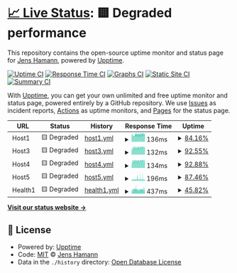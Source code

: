 # [📈 Live Status](https://hamannjens.github.io/upptime): <!--live status--> **🟨 Degraded performance**

This repository contains the open-source uptime monitor and status page for [Jens Hamann](https://hamannjens.github.io/upptime), powered by [Upptime](https://github.com/upptime/upptime).

[![Uptime CI](https://github.com/hamannjens/upptime/workflows/Uptime%20CI/badge.svg)](https://github.com/hamannjens/upptime/actions?query=workflow%3A%22Uptime+CI%22)
[![Response Time CI](https://github.com/hamannjens/upptime/workflows/Response%20Time%20CI/badge.svg)](https://github.com/hamannjens/upptime/actions?query=workflow%3A%22Response+Time+CI%22)
[![Graphs CI](https://github.com/hamannjens/upptime/workflows/Graphs%20CI/badge.svg)](https://github.com/hamannjens/upptime/actions?query=workflow%3A%22Graphs+CI%22)
[![Static Site CI](https://github.com/hamannjens/upptime/workflows/Static%20Site%20CI/badge.svg)](https://github.com/hamannjens/upptime/actions?query=workflow%3A%22Static+Site+CI%22)
[![Summary CI](https://github.com/hamannjens/upptime/workflows/Summary%20CI/badge.svg)](https://github.com/hamannjens/upptime/actions?query=workflow%3A%22Summary+CI%22)

With [Upptime](https://upptime.js.org), you can get your own unlimited and free uptime monitor and status page, powered entirely by a GitHub repository. We use [Issues](https://github.com/hamannjens/upptime/issues) as incident reports, [Actions](https://github.com/hamannjens/upptime/actions) as uptime monitors, and [Pages](https://hamannjens.github.io/upptime) for the status page.

<!--start: status pages-->
<!-- This summary is generated by Upptime (https://github.com/upptime/upptime) -->
<!-- Do not edit this manually, your changes will be overwritten -->
<!-- prettier-ignore -->
| URL | Status | History | Response Time | Uptime |
| --- | ------ | ------- | ------------- | ------ |
| <img alt="" src="https://icons.duckduckgo.com/ip3/null.ico" height="13"> Host1 | 🟨 Degraded | [host1.yml](https://github.com/hamannjens/upptime/commits/HEAD/history/host1.yml) | <details><summary><img alt="Response time graph" src="./graphs/host1/response-time-week.png" height="20"> 136ms</summary><br><a href="https://status.jenshamann.solutions/history/host1"><img alt="Response time 128" src="https://img.shields.io/endpoint?url=https%3A%2F%2Fraw.githubusercontent.com%2Fhamannjens%2Fupptime%2FHEAD%2Fapi%2Fhost1%2Fresponse-time.json"></a><br><a href="https://status.jenshamann.solutions/history/host1"><img alt="24-hour response time 141" src="https://img.shields.io/endpoint?url=https%3A%2F%2Fraw.githubusercontent.com%2Fhamannjens%2Fupptime%2FHEAD%2Fapi%2Fhost1%2Fresponse-time-day.json"></a><br><a href="https://status.jenshamann.solutions/history/host1"><img alt="7-day response time 136" src="https://img.shields.io/endpoint?url=https%3A%2F%2Fraw.githubusercontent.com%2Fhamannjens%2Fupptime%2FHEAD%2Fapi%2Fhost1%2Fresponse-time-week.json"></a><br><a href="https://status.jenshamann.solutions/history/host1"><img alt="30-day response time 137" src="https://img.shields.io/endpoint?url=https%3A%2F%2Fraw.githubusercontent.com%2Fhamannjens%2Fupptime%2FHEAD%2Fapi%2Fhost1%2Fresponse-time-month.json"></a><br><a href="https://status.jenshamann.solutions/history/host1"><img alt="1-year response time 131" src="https://img.shields.io/endpoint?url=https%3A%2F%2Fraw.githubusercontent.com%2Fhamannjens%2Fupptime%2FHEAD%2Fapi%2Fhost1%2Fresponse-time-year.json"></a></details> | <details><summary><a href="https://status.jenshamann.solutions/history/host1">84.16%</a></summary><a href="https://status.jenshamann.solutions/history/host1"><img alt="All-time uptime 93.88%" src="https://img.shields.io/endpoint?url=https%3A%2F%2Fraw.githubusercontent.com%2Fhamannjens%2Fupptime%2FHEAD%2Fapi%2Fhost1%2Fuptime.json"></a><br><a href="https://status.jenshamann.solutions/history/host1"><img alt="24-hour uptime 85.11%" src="https://img.shields.io/endpoint?url=https%3A%2F%2Fraw.githubusercontent.com%2Fhamannjens%2Fupptime%2FHEAD%2Fapi%2Fhost1%2Fuptime-day.json"></a><br><a href="https://status.jenshamann.solutions/history/host1"><img alt="7-day uptime 84.16%" src="https://img.shields.io/endpoint?url=https%3A%2F%2Fraw.githubusercontent.com%2Fhamannjens%2Fupptime%2FHEAD%2Fapi%2Fhost1%2Fuptime-week.json"></a><br><a href="https://status.jenshamann.solutions/history/host1"><img alt="30-day uptime 17.63%" src="https://img.shields.io/endpoint?url=https%3A%2F%2Fraw.githubusercontent.com%2Fhamannjens%2Fupptime%2FHEAD%2Fapi%2Fhost1%2Fuptime-month.json"></a><br><a href="https://status.jenshamann.solutions/history/host1"><img alt="1-year uptime 87.17%" src="https://img.shields.io/endpoint?url=https%3A%2F%2Fraw.githubusercontent.com%2Fhamannjens%2Fupptime%2FHEAD%2Fapi%2Fhost1%2Fuptime-year.json"></a></details>
| <img alt="" src="https://icons.duckduckgo.com/ip3/null.ico" height="13"> Host3 | 🟨 Degraded | [host3.yml](https://github.com/hamannjens/upptime/commits/HEAD/history/host3.yml) | <details><summary><img alt="Response time graph" src="./graphs/host3/response-time-week.png" height="20"> 132ms</summary><br><a href="https://status.jenshamann.solutions/history/host3"><img alt="Response time 132" src="https://img.shields.io/endpoint?url=https%3A%2F%2Fraw.githubusercontent.com%2Fhamannjens%2Fupptime%2FHEAD%2Fapi%2Fhost3%2Fresponse-time.json"></a><br><a href="https://status.jenshamann.solutions/history/host3"><img alt="24-hour response time 134" src="https://img.shields.io/endpoint?url=https%3A%2F%2Fraw.githubusercontent.com%2Fhamannjens%2Fupptime%2FHEAD%2Fapi%2Fhost3%2Fresponse-time-day.json"></a><br><a href="https://status.jenshamann.solutions/history/host3"><img alt="7-day response time 132" src="https://img.shields.io/endpoint?url=https%3A%2F%2Fraw.githubusercontent.com%2Fhamannjens%2Fupptime%2FHEAD%2Fapi%2Fhost3%2Fresponse-time-week.json"></a><br><a href="https://status.jenshamann.solutions/history/host3"><img alt="30-day response time 132" src="https://img.shields.io/endpoint?url=https%3A%2F%2Fraw.githubusercontent.com%2Fhamannjens%2Fupptime%2FHEAD%2Fapi%2Fhost3%2Fresponse-time-month.json"></a><br><a href="https://status.jenshamann.solutions/history/host3"><img alt="1-year response time 132" src="https://img.shields.io/endpoint?url=https%3A%2F%2Fraw.githubusercontent.com%2Fhamannjens%2Fupptime%2FHEAD%2Fapi%2Fhost3%2Fresponse-time-year.json"></a></details> | <details><summary><a href="https://status.jenshamann.solutions/history/host3">92.55%</a></summary><a href="https://status.jenshamann.solutions/history/host3"><img alt="All-time uptime 92.55%" src="https://img.shields.io/endpoint?url=https%3A%2F%2Fraw.githubusercontent.com%2Fhamannjens%2Fupptime%2FHEAD%2Fapi%2Fhost3%2Fuptime.json"></a><br><a href="https://status.jenshamann.solutions/history/host3"><img alt="24-hour uptime 88.23%" src="https://img.shields.io/endpoint?url=https%3A%2F%2Fraw.githubusercontent.com%2Fhamannjens%2Fupptime%2FHEAD%2Fapi%2Fhost3%2Fuptime-day.json"></a><br><a href="https://status.jenshamann.solutions/history/host3"><img alt="7-day uptime 92.55%" src="https://img.shields.io/endpoint?url=https%3A%2F%2Fraw.githubusercontent.com%2Fhamannjens%2Fupptime%2FHEAD%2Fapi%2Fhost3%2Fuptime-week.json"></a><br><a href="https://status.jenshamann.solutions/history/host3"><img alt="30-day uptime 92.55%" src="https://img.shields.io/endpoint?url=https%3A%2F%2Fraw.githubusercontent.com%2Fhamannjens%2Fupptime%2FHEAD%2Fapi%2Fhost3%2Fuptime-month.json"></a><br><a href="https://status.jenshamann.solutions/history/host3"><img alt="1-year uptime 92.55%" src="https://img.shields.io/endpoint?url=https%3A%2F%2Fraw.githubusercontent.com%2Fhamannjens%2Fupptime%2FHEAD%2Fapi%2Fhost3%2Fuptime-year.json"></a></details>
| <img alt="" src="https://icons.duckduckgo.com/ip3/null.ico" height="13"> Host4 | 🟨 Degraded | [host4.yml](https://github.com/hamannjens/upptime/commits/HEAD/history/host4.yml) | <details><summary><img alt="Response time graph" src="./graphs/host4/response-time-week.png" height="20"> 134ms</summary><br><a href="https://status.jenshamann.solutions/history/host4"><img alt="Response time 134" src="https://img.shields.io/endpoint?url=https%3A%2F%2Fraw.githubusercontent.com%2Fhamannjens%2Fupptime%2FHEAD%2Fapi%2Fhost4%2Fresponse-time.json"></a><br><a href="https://status.jenshamann.solutions/history/host4"><img alt="24-hour response time 136" src="https://img.shields.io/endpoint?url=https%3A%2F%2Fraw.githubusercontent.com%2Fhamannjens%2Fupptime%2FHEAD%2Fapi%2Fhost4%2Fresponse-time-day.json"></a><br><a href="https://status.jenshamann.solutions/history/host4"><img alt="7-day response time 134" src="https://img.shields.io/endpoint?url=https%3A%2F%2Fraw.githubusercontent.com%2Fhamannjens%2Fupptime%2FHEAD%2Fapi%2Fhost4%2Fresponse-time-week.json"></a><br><a href="https://status.jenshamann.solutions/history/host4"><img alt="30-day response time 134" src="https://img.shields.io/endpoint?url=https%3A%2F%2Fraw.githubusercontent.com%2Fhamannjens%2Fupptime%2FHEAD%2Fapi%2Fhost4%2Fresponse-time-month.json"></a><br><a href="https://status.jenshamann.solutions/history/host4"><img alt="1-year response time 134" src="https://img.shields.io/endpoint?url=https%3A%2F%2Fraw.githubusercontent.com%2Fhamannjens%2Fupptime%2FHEAD%2Fapi%2Fhost4%2Fresponse-time-year.json"></a></details> | <details><summary><a href="https://status.jenshamann.solutions/history/host4">92.88%</a></summary><a href="https://status.jenshamann.solutions/history/host4"><img alt="All-time uptime 92.88%" src="https://img.shields.io/endpoint?url=https%3A%2F%2Fraw.githubusercontent.com%2Fhamannjens%2Fupptime%2FHEAD%2Fapi%2Fhost4%2Fuptime.json"></a><br><a href="https://status.jenshamann.solutions/history/host4"><img alt="24-hour uptime 89.62%" src="https://img.shields.io/endpoint?url=https%3A%2F%2Fraw.githubusercontent.com%2Fhamannjens%2Fupptime%2FHEAD%2Fapi%2Fhost4%2Fuptime-day.json"></a><br><a href="https://status.jenshamann.solutions/history/host4"><img alt="7-day uptime 92.88%" src="https://img.shields.io/endpoint?url=https%3A%2F%2Fraw.githubusercontent.com%2Fhamannjens%2Fupptime%2FHEAD%2Fapi%2Fhost4%2Fuptime-week.json"></a><br><a href="https://status.jenshamann.solutions/history/host4"><img alt="30-day uptime 92.88%" src="https://img.shields.io/endpoint?url=https%3A%2F%2Fraw.githubusercontent.com%2Fhamannjens%2Fupptime%2FHEAD%2Fapi%2Fhost4%2Fuptime-month.json"></a><br><a href="https://status.jenshamann.solutions/history/host4"><img alt="1-year uptime 92.88%" src="https://img.shields.io/endpoint?url=https%3A%2F%2Fraw.githubusercontent.com%2Fhamannjens%2Fupptime%2FHEAD%2Fapi%2Fhost4%2Fuptime-year.json"></a></details>
| <img alt="" src="https://icons.duckduckgo.com/ip3/null.ico" height="13"> Host5 | 🟨 Degraded | [host5.yml](https://github.com/hamannjens/upptime/commits/HEAD/history/host5.yml) | <details><summary><img alt="Response time graph" src="./graphs/host5/response-time-week.png" height="20"> 196ms</summary><br><a href="https://status.jenshamann.solutions/history/host5"><img alt="Response time 196" src="https://img.shields.io/endpoint?url=https%3A%2F%2Fraw.githubusercontent.com%2Fhamannjens%2Fupptime%2FHEAD%2Fapi%2Fhost5%2Fresponse-time.json"></a><br><a href="https://status.jenshamann.solutions/history/host5"><img alt="24-hour response time 212" src="https://img.shields.io/endpoint?url=https%3A%2F%2Fraw.githubusercontent.com%2Fhamannjens%2Fupptime%2FHEAD%2Fapi%2Fhost5%2Fresponse-time-day.json"></a><br><a href="https://status.jenshamann.solutions/history/host5"><img alt="7-day response time 196" src="https://img.shields.io/endpoint?url=https%3A%2F%2Fraw.githubusercontent.com%2Fhamannjens%2Fupptime%2FHEAD%2Fapi%2Fhost5%2Fresponse-time-week.json"></a><br><a href="https://status.jenshamann.solutions/history/host5"><img alt="30-day response time 196" src="https://img.shields.io/endpoint?url=https%3A%2F%2Fraw.githubusercontent.com%2Fhamannjens%2Fupptime%2FHEAD%2Fapi%2Fhost5%2Fresponse-time-month.json"></a><br><a href="https://status.jenshamann.solutions/history/host5"><img alt="1-year response time 196" src="https://img.shields.io/endpoint?url=https%3A%2F%2Fraw.githubusercontent.com%2Fhamannjens%2Fupptime%2FHEAD%2Fapi%2Fhost5%2Fresponse-time-year.json"></a></details> | <details><summary><a href="https://status.jenshamann.solutions/history/host5">87.46%</a></summary><a href="https://status.jenshamann.solutions/history/host5"><img alt="All-time uptime 87.46%" src="https://img.shields.io/endpoint?url=https%3A%2F%2Fraw.githubusercontent.com%2Fhamannjens%2Fupptime%2FHEAD%2Fapi%2Fhost5%2Fuptime.json"></a><br><a href="https://status.jenshamann.solutions/history/host5"><img alt="24-hour uptime 83.49%" src="https://img.shields.io/endpoint?url=https%3A%2F%2Fraw.githubusercontent.com%2Fhamannjens%2Fupptime%2FHEAD%2Fapi%2Fhost5%2Fuptime-day.json"></a><br><a href="https://status.jenshamann.solutions/history/host5"><img alt="7-day uptime 87.46%" src="https://img.shields.io/endpoint?url=https%3A%2F%2Fraw.githubusercontent.com%2Fhamannjens%2Fupptime%2FHEAD%2Fapi%2Fhost5%2Fuptime-week.json"></a><br><a href="https://status.jenshamann.solutions/history/host5"><img alt="30-day uptime 87.46%" src="https://img.shields.io/endpoint?url=https%3A%2F%2Fraw.githubusercontent.com%2Fhamannjens%2Fupptime%2FHEAD%2Fapi%2Fhost5%2Fuptime-month.json"></a><br><a href="https://status.jenshamann.solutions/history/host5"><img alt="1-year uptime 87.46%" src="https://img.shields.io/endpoint?url=https%3A%2F%2Fraw.githubusercontent.com%2Fhamannjens%2Fupptime%2FHEAD%2Fapi%2Fhost5%2Fuptime-year.json"></a></details>
| <img alt="" src="https://icons.duckduckgo.com/ip3/null.ico" height="13"> Health1 | 🟨 Degraded | [health1.yml](https://github.com/hamannjens/upptime/commits/HEAD/history/health1.yml) | <details><summary><img alt="Response time graph" src="./graphs/health1/response-time-week.png" height="20"> 437ms</summary><br><a href="https://status.jenshamann.solutions/history/health1"><img alt="Response time 513" src="https://img.shields.io/endpoint?url=https%3A%2F%2Fraw.githubusercontent.com%2Fhamannjens%2Fupptime%2FHEAD%2Fapi%2Fhealth1%2Fresponse-time.json"></a><br><a href="https://status.jenshamann.solutions/history/health1"><img alt="24-hour response time 450" src="https://img.shields.io/endpoint?url=https%3A%2F%2Fraw.githubusercontent.com%2Fhamannjens%2Fupptime%2FHEAD%2Fapi%2Fhealth1%2Fresponse-time-day.json"></a><br><a href="https://status.jenshamann.solutions/history/health1"><img alt="7-day response time 437" src="https://img.shields.io/endpoint?url=https%3A%2F%2Fraw.githubusercontent.com%2Fhamannjens%2Fupptime%2FHEAD%2Fapi%2Fhealth1%2Fresponse-time-week.json"></a><br><a href="https://status.jenshamann.solutions/history/health1"><img alt="30-day response time 437" src="https://img.shields.io/endpoint?url=https%3A%2F%2Fraw.githubusercontent.com%2Fhamannjens%2Fupptime%2FHEAD%2Fapi%2Fhealth1%2Fresponse-time-month.json"></a><br><a href="https://status.jenshamann.solutions/history/health1"><img alt="1-year response time 517" src="https://img.shields.io/endpoint?url=https%3A%2F%2Fraw.githubusercontent.com%2Fhamannjens%2Fupptime%2FHEAD%2Fapi%2Fhealth1%2Fresponse-time-year.json"></a></details> | <details><summary><a href="https://status.jenshamann.solutions/history/health1">45.82%</a></summary><a href="https://status.jenshamann.solutions/history/health1"><img alt="All-time uptime 0.00%" src="https://img.shields.io/endpoint?url=https%3A%2F%2Fraw.githubusercontent.com%2Fhamannjens%2Fupptime%2FHEAD%2Fapi%2Fhealth1%2Fuptime.json"></a><br><a href="https://status.jenshamann.solutions/history/health1"><img alt="24-hour uptime 88.28%" src="https://img.shields.io/endpoint?url=https%3A%2F%2Fraw.githubusercontent.com%2Fhamannjens%2Fupptime%2FHEAD%2Fapi%2Fhealth1%2Fuptime-day.json"></a><br><a href="https://status.jenshamann.solutions/history/health1"><img alt="7-day uptime 45.82%" src="https://img.shields.io/endpoint?url=https%3A%2F%2Fraw.githubusercontent.com%2Fhamannjens%2Fupptime%2FHEAD%2Fapi%2Fhealth1%2Fuptime-week.json"></a><br><a href="https://status.jenshamann.solutions/history/health1"><img alt="30-day uptime 0.00%" src="https://img.shields.io/endpoint?url=https%3A%2F%2Fraw.githubusercontent.com%2Fhamannjens%2Fupptime%2FHEAD%2Fapi%2Fhealth1%2Fuptime-month.json"></a><br><a href="https://status.jenshamann.solutions/history/health1"><img alt="1-year uptime 0.00%" src="https://img.shields.io/endpoint?url=https%3A%2F%2Fraw.githubusercontent.com%2Fhamannjens%2Fupptime%2FHEAD%2Fapi%2Fhealth1%2Fuptime-year.json"></a></details>

<!--end: status pages-->

[**Visit our status website →**](https://hamannjens.github.io/upptime)

## 📄 License

- Powered by: [Upptime](https://github.com/upptime/upptime)
- Code: [MIT](./LICENSE) © [Jens Hamann](https://hamannjens.github.io/upptime)
- Data in the `./history` directory: [Open Database License](https://opendatacommons.org/licenses/odbl/1-0/)
